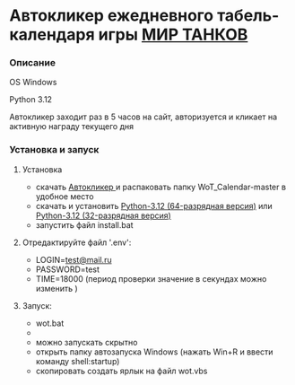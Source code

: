 # Автокликер ежедневного табель-календаря игры [МИР ТАНКОВ](https://tanki.su/ru/daily-check-in/?utm_source=global-nav&utm_medium=link&utm_campaign=wot-portal)

### Описание

   OS Windows

   Python 3.12

   Автокликер заходит раз в 5 часов на сайт, авторизуется и кликает на активную награду текущего дня

### Установка и запуск

1. Установка
    
    * скачать [Автокликер ](https://github.com/Html-React/WoT_Calendar/archive/refs/heads/master.zip) и распаковать папку WoT_Calendar-master в удобное место
    * скачать и установить [Python-3.12 (64-разрядная версия)](https://www.python.org/ftp/python/3.12.0/python-3.12.0-amd64.exe) или [Python-3.12 (32-разрядная версия)](https://www.python.org/ftp/python/3.12.0/python-3.12.0.exe)
    * запустить файл install.bat

2. Отредактируйте файл '.env':   

    * LOGIN=test@mail.ru
    * PASSWORD=test
    * TIME=18000 (период проверки значение в секундах можно изменить )

3. Запуск:

   * wot.bat
   * 
   * можно запускать скрытно
   * открыть папку автозапуска Windows (нажать Win+R и ввести команду shell:startup)
   * скопировать создать ярлык на файл wot.vbs
